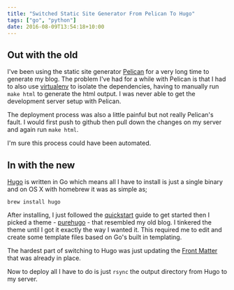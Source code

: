 ```yaml
---
title: "Switched Static Site Generator From Pelican To Hugo"
tags: ["go", "python"]
date: 2016-08-09T13:54:18+10:00
---
```



## Out with the old

I've been using the static site generator [Pelican](http://docs.getpelican.com/en/3.6.3/) for a very long time to generate my blog. The problem I've had for a
while with Pelican is that I had to also use [virtualenv](https://virtualenv.pypa.io/en/stable/) to isolate the dependencies, having to manually run `make html` to generate the html output. I
was never able to get the development server setup with Pelican.

The deployment process was also a little painful but not really Pelican's fault. I would first push to github then pull down the changes on my server and
again run `make html`.

I'm sure this process could have been automated.

## In with the new

[Hugo](https://gohugo.io/) is written in Go which means all I have to install is just a single binary and on OS X with homebrew it was as simple as;

```shell
brew install hugo
```

After installing, I just followed the [quickstart](https://gohugo.io/overview/quickstart/) guide to get started then I picked a theme - [purehugo](http://themes.gohugo.io/purehugo/) -
that resembled my old blog. I tinkered the theme until I got it exactly the way I wanted it. This required me to edit and create some template files based on Go's built in
templating.

The hardest part of switching to Hugo was just updating the [Front Matter](https://gohugo.io/content/front-matter/) that was already in place.

Now to deploy all I have to do is just `rsync` the output directory from Hugo to my server.
